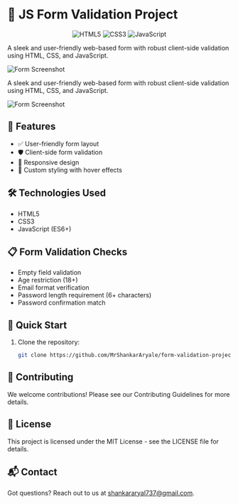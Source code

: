 # 📝 JS Form Validation Project

<p align="center">
  <img src="https://img.shields.io/badge/HTML5-E34F26?style=for-the-badge&logo=html5&logoColor=white" alt="HTML5">
  <img src="https://img.shields.io/badge/CSS3-1572B6?style=for-the-badge&logo=css3&logoColor=white" alt="CSS3">
  <img src="https://img.shields.io/badge/JavaScript-F7DF1E?style=for-the-badge&logo=javascript&logoColor=black" alt="JavaScript">
</p>

A sleek and user-friendly web-based form with robust client-side validation using HTML, CSS, and JavaScript.

![Form Screenshot](https://placeholder-image-url.com/form-screenshot.png)

A sleek and user-friendly web-based form with robust client-side validation using HTML, CSS, and JavaScript.

![Form Screenshot](https://placeholder-image-url.com/form-screenshot.png)

## 🚀 Features

- ✅ User-friendly form layout
- 🛡️ Client-side form validation
- 📱 Responsive design
- 🎨 Custom styling with hover effects

## 🛠️ Technologies Used

- HTML5
- CSS3
- JavaScript (ES6+)

## 📋 Form Validation Checks

- Empty field validation
- Age restriction (18+)
- Email format verification
- Password length requirement (6+ characters)
- Password confirmation match

## 🚀 Quick Start

1. Clone the repository:
   ```bash
   git clone https://github.com/MrShankarAryale/form-validation-project.git```
## 🤝 Contributing
We welcome contributions! Please see our Contributing Guidelines for more details.
## 📄 License
This project is licensed under the MIT License - see the LICENSE file for details.
## 📬 Contact
Got questions? Reach out to us at shankararyal737@gmail.com.

  
